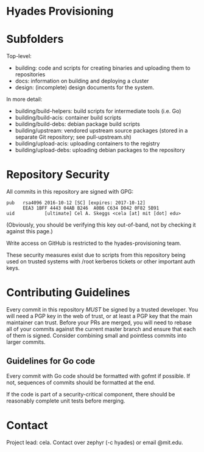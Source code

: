 # Hyades Provisioning

# Subfolders

Top-level:

 * building: code and scripts for creating binaries and uploading them to repositories
 * docs: information on building and deploying a cluster
 * design: (incomplete) design documents for the system.

In more detail:

 * building/build-helpers: build scripts for intermediate tools (i.e. Go)
 * building/build-acis: container build scripts
 * building/build-debs: debian package build scripts
 * building/upstream: vendored upstream source packages (stored in a separate Git repository; see pull-upstream.sh)
 * building/upload-acis: uploading containers to the registry
 * building/upload-debs: uploading debian packages to the repository

# Repository Security

All commits in this repository are signed with GPG:

    pub   rsa4096 2016-10-12 [SC] [expires: 2017-10-12]
          EEA3 1BFF 4443 04AB B246  A0B6 C634 D042 0F82 5B91
    uid           [ultimate] Cel A. Skeggs <cela [at] mit [dot] edu>

(Obviously, you should be verifying this key out-of-band, not by checking it
against this page.)

Write access on GitHub is restricted to the hyades-provisioning team.

These security measures exist due to scripts from this repository being used on
trusted systems with /root kerberos tickets or other important auth keys.

# Contributing Guidelines

Every commit in this repository *MUST* be signed by a trusted developer. You
will need a PGP key in the web of trust, or at least a PGP key that the main
maintainer can trust. Before your PRs are merged, you will need to rebase all
of your commits against the current master branch and ensure that each of them
is signed. Consider combining small and pointless commits into larger commits.

## Guidelines for Go code

Every commit with Go code should be formatted with gofmt if possible. If not,
sequences of commits should be formatted at the end.

If the code is part of a security-critical component, there should be
reasonably complete unit tests before merging.

# Contact

Project lead: cela. Contact over zephyr (-c hyades) or email @mit.edu.

